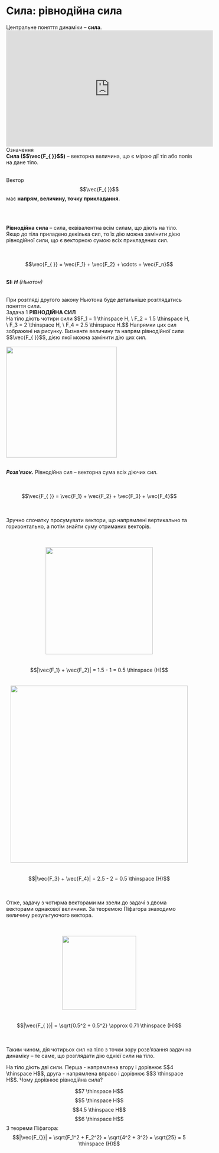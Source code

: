 # Сила: рiвнодiйна сила

<div class="space">Центральне поняття динамiки – <span class="p1"><b>сила</b></span>.</div>

<div class="space"><div class="fluidMedia">
<iframe width="560" height="315" src="https://www.youtube.com/embed/PDM5EA7IYOY" frameborder="0" allowfullscreen></iframe>
</div></div>

<div class="eoz-wrap">
<span class="eoz">Означення</span>
<div class="eoz-text">
<span class="p1"><b>Сила ($$\vec{F_{ }}$$)</b></span> – векторна величина, що є мiрою дiї тiл або полiв на дане тiло.

<br>
<br>

Вектор $$\vec{F_{ }}$$ має <b>напрям, величину, точку прикладання.</b>

<br>
<br>

<b>Рiвнодiйна сила</b> – сила, еквiвалентна всiм силам, що дiють на тiло. Якщо до тiла приладено декiлька сил, то їх дiю можна замiнити дiєю рiвнодiйної сили, що є векторною сумою всiх прикладених сил.

<br>
<br>

<center>$$\vec{F_{ }} = \vec{F_1} + \vec{F_2} + \cdots + \vec{F_n}$$</center>

<br>

<span class="p1"><b>SI:</span><i> Н</b> (Ньютон)</i>

<br>
</div>
</div>

<div class="space">При розгляді другого закону Ньютона буде детальніше розглядатись поняття сили.</div>

<div class="task-wrap">
<span class="task">Задача 1</span> <b>РIВНОДIЙНА СИЛ</b>
<div class="task-text">
На тiло дiють чотири сили $$F_1 = 1 \thinspace H, \ F_2 = 1.5 \thinspace H, \ F_3 = 2 \thinspace H, \ F_4 = 2.5 \thinspace H.$$ Напрямки цих сил зображенi на рисунку. Визначте величину та напрям рiвнодiйної сили $$\vec{F_{ }}$$, дiєю якої можна замiнити дiю цих сил.

<br>
<br>

<img class="image" width="300" src="https://rawgit.com/chudaol/ed-era-book-physics/master/images/chapter_4/3.png">

<br>
<br>

<b><i>Розв’язок.</i></b> Рiвнодiйна сил – векторна сума всiх дiючих сил.

<br>
<br>

<center>$$\vec{F_{ }} = \vec{F_1} + \vec{F_2} + \vec{F_3} + \vec{F_4}$$</center>

<br>
<br>

Зручно спочатку просумувати вектори, що напрямленi вертикально та горизонтально, а потiм знайти суму отриманих векторiв.

<br>
<br>

<center><img class="image" width="290" src="https://rawgit.com/chudaol/ed-era-book-physics/master/images/chapter_4/4.png"></center>

<br>
<br>

<center>$$|\vec{F_1} + \vec{F_2}| = 1.5 - 1 = 0.5 \thinspace (H)$$</center>

<br>
<br>

<center><img class="image" width="480" src="https://rawgit.com/chudaol/ed-era-book-physics/master/images/chapter_4/5.png"></center>

<br>
<br>

<center>$$|\vec{F_3} + \vec{F_4}| = 2.5 - 2 = 0.5 \thinspace (H)$$</center>

<br>
<br>

Отже, задачу з чотирма векторами ми звели до задачi з двома векторами однакової величини. За теоремою Пiфагора знаходимо величину результуючого вектора.

<br>
<br>

<center><img class="image" width="200" src="https://rawgit.com/chudaol/ed-era-book-physics/master/images/chapter_4/6.png"></center>

<br>
<br>

<center>$$|\vec{F_{ }}| = \sqrt{0.5^2 + 0.5^2} \approx 0.71 \thinspace (H)$$</center>

<br>
<br>

Таким чином, дiя чотирьох сил на тiло з точки зору розв’язання задач на динамiку – те саме, що розглядати дiю однiєї сили на тiло.
</div>
</div>

<quiz correctLabel="correct!" incorrectLabel="incorrect!" checkLabel="check ansert">
<question>
<p>На тіло діють дві сили. Перша - напрямлена вгору і дорівнює $$4 \thinspace H$$, друга - напрямлена вправо і дорівнює $$3 \thinspace H$$. Чому дорівнює рівнодійна сила?</p>
 
<answer>$$7 \thinspace H$$</answer>
<answer correct>$$5 \thinspace H$$</answer>
<answer>$$4.5 \thinspace H$$</answer>
<answer>$$6 \thinspace H$$</answer>
<explanation>
З теореми Піфагора:
$$|\vec{F_{}}| = \sqrt{F_1^2 + F_2^2} = \sqrt{4^2 + 3^2} = \sqrt{25} = 5 \thinspace (H)$$
</explanation>
</question>
</quiz>
